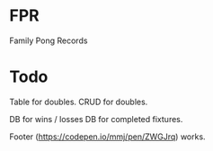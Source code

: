 # FPR
Family Pong Records

# Todo
Table for doubles.
CRUD for doubles.

DB for wins / losses
DB for completed fixtures.




Footer (https://codepen.io/mmj/pen/ZWGJrq) works.
